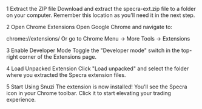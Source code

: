 1 Extract the ZIP file Download and extract the specra-ext.zip file to a folder on your computer. Remember this location as you'll need it in the next step.

2 Open Chrome Extensions Open Google Chrome and navigate to:

chrome://extensions/ Or go to Chrome Menu → More Tools → Extensions

3 Enable Developer Mode Toggle the "Developer mode" switch in the top-right corner of the Extensions page.

4 Load Unpacked Extension Click "Load unpacked" and select the folder where you extracted the Specra extension files.

5 Start Using Snuzi
The extension is now installed! You'll see the Specra icon in your Chrome toolbar. Click it to start elevating your trading experience.

